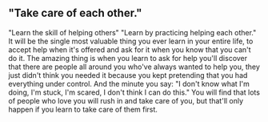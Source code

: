 ## "Take care of each other."

"Learn the skill of helping others"
"Learn by practicing helping each other."
It will be the single most valuable thing you ever learn in your entire life, to accept help when it's offered and ask for it when you know that you can't do it. The amazing thing is when you learn to ask for help you'll discover that there are people all around you who've always wanted to help you, they just didn't think you needed it because you kept pretending that you had everything under control. And the minute you say: "I don't know what I'm doing, I'm stuck, I'm scared, I don't think I can do this." You will find that lots of people who love you will rush in and take care of you, but that'll only happen if you learn to take care of them first.
